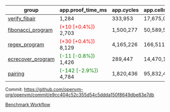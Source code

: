 | group | app.proof_time_ms | app.cycles | app.cells_used | leaf.proof_time_ms | leaf.cycles | leaf.cells_used |
| -- | -- | -- | -- | -- | -- | -- |
| [verify_fibair](https://github.com/openvm-org/openvm/blob/benchmark-results/benchmarks-pr/1592/verify_fibair-e9cc404c52c355d54c5ddda150f8649dbe83e7db.md) | 1,284 |  333,953 |  17,675,030 |- | - | - |
| [fibonacci_program](https://github.com/openvm-org/openvm/blob/benchmark-results/benchmarks-pr/1592/fibonacci-e9cc404c52c355d54c5ddda150f8649dbe83e7db.md) |<span style='color: red'>(+10 [+0.4%])</span> 2,703 |  1,500,277 |  50,589,503 |- | - | - |
| [regex_program](https://github.com/openvm-org/openvm/blob/benchmark-results/benchmarks-pr/1592/regex-e9cc404c52c355d54c5ddda150f8649dbe83e7db.md) |<span style='color: red'>(+30 [+0.4%])</span> 8,129 |  4,165,226 |  166,511,152 |- | - | - |
| [ecrecover_program](https://github.com/openvm-org/openvm/blob/benchmark-results/benchmarks-pr/1592/ecrecover-e9cc404c52c355d54c5ddda150f8649dbe83e7db.md) |<span style='color: green'>(-11 [-0.8%])</span> 1,426 |  289,447 |  14,470,186 |- | - | - |
| [pairing](https://github.com/openvm-org/openvm/blob/benchmark-results/benchmarks-pr/1592/pairing-e9cc404c52c355d54c5ddda150f8649dbe83e7db.md) |<span style='color: green'>(-142 [-2.9%])</span> 4,784 |  1,820,436 |  95,832,407 |- | - | - |


Commit: https://github.com/openvm-org/openvm/commit/e9cc404c52c355d54c5ddda150f8649dbe83e7db

[Benchmark Workflow](https://github.com/openvm-org/openvm/actions/runs/14579847853)
